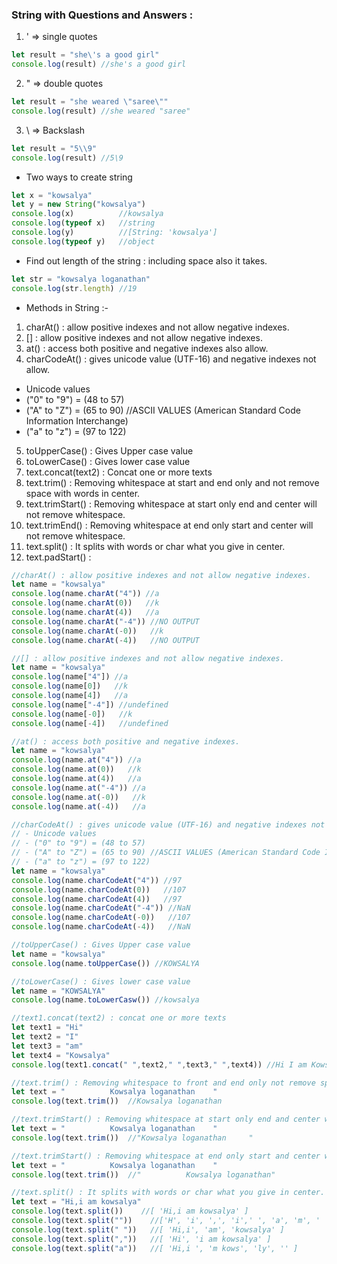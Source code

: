 ### String with Questions and Answers :

1. \'  =>  single quotes 

```js
let result = "she\'s a good girl"
console.log(result) //she's a good girl
```

2. \"  => double quotes

```js
let result = "she weared \"saree\""
console.log(result) //she weared "saree"
```

3. \\ => Backslash 

```js
let result = "5\\9"
console.log(result) //5\9
```

- Two ways to create string

```js
let x = "kowsalya"
let y = new String("kowsalya")
console.log(x)          //kowsalya
console.log(typeof x)   //string
console.log(y)          //[String: 'kowsalya']
console.log(typeof y)   //object
```

- Find out length of the string : including space also it takes.

```js
let str = "kowsalya loganathan"
console.log(str.length) //19
```

- Methods in String :-

1. charAt() : allow positive indexes and not allow negative indexes.
2. [] : allow positive indexes and not allow negative indexes.
3. at() : access both positive and negative indexes also allow.
4. charCodeAt() : gives unicode value (UTF-16) and negative indexes not allow.

- Unicode values
- ("0" to "9") = (48 to 57)
- ("A" to "Z") = (65 to 90) //ASCII VALUES (American Standard Code Information Interchange)
- ("a" to "z") = (97 to 122)

5. toUpperCase() : Gives Upper case value
6. toLowerCase() : Gives lower case value
7. text.concat(text2) : Concat one or more texts
8. text.trim() : Removing whitespace at start and end only and not remove space with words in center.
9. text.trimStart() : Removing whitespace at start only end and center will not remove whitespace.
10. text.trimEnd() : Removing whitespace at end only start and center will not remove whitespace.
11. text.split() : It splits with words or char what you give in center.
12. text.padStart() : 


```js
//charAt() : allow positive indexes and not allow negative indexes.
let name = "kowsalya"
console.log(name.charAt("4")) //a
console.log(name.charAt(0))   //k
console.log(name.charAt(4))   //a
console.log(name.charAt("-4")) //NO OUTPUT 
console.log(name.charAt(-0))   //k
console.log(name.charAt(-4))   //NO OUTPUT
```

```js
//[] : allow positive indexes and not allow negative indexes.
let name = "kowsalya"
console.log(name["4"]) //a
console.log(name[0])   //k
console.log(name[4])   //a
console.log(name["-4"]) //undefined 
console.log(name[-0])   //k
console.log(name[-4])   //undefined
```

```js
//at() : access both positive and negative indexes.
let name = "kowsalya"
console.log(name.at("4")) //a
console.log(name.at(0))   //k
console.log(name.at(4))   //a
console.log(name.at("-4")) //a 
console.log(name.at(-0))   //k
console.log(name.at(-4))   //a
```

```js
//charCodeAt() : gives unicode value (UTF-16) and negative indexes not allow.
// - Unicode values
// - ("0" to "9") = (48 to 57)
// - ("A" to "Z") = (65 to 90) //ASCII VALUES (American Standard Code Information Interchange)
// - ("a" to "z") = (97 to 122)
let name = "kowsalya"
console.log(name.charCodeAt("4")) //97
console.log(name.charCodeAt(0))   //107
console.log(name.charCodeAt(4))   //97
console.log(name.charCodeAt("-4")) //NaN 
console.log(name.charCodeAt(-0))   //107
console.log(name.charCodeAt(-4))   //NaN
```

```js
//toUpperCase() : Gives Upper case value
let name = "kowsalya"
console.log(name.toUpperCase()) //KOWSALYA
```

```js
//toLowerCase() : Gives lower case value
let name = "KOWSALYA"
console.log(name.toLowerCasw()) //kowsalya
```

```js
//text1.concat(text2) : concat one or more texts
let text1 = "Hi"
let text2 = "I"
let text3 = "am"
let text4 = "Kowsalya"
console.log(text1.concat(" ",text2," ",text3," ",text4)) //Hi I am Kowsalya
```

```js
//text.trim() : Removing whitespace to front and end only not remove space with words in center.
let text = "          Kowsalya loganathan    " 
console.log(text.trim())  //Kowsalya loganathan
```

```js
//text.trimStart() : Removing whitespace at start only end and center will not remove whitespace.
let text = "          Kowsalya loganathan    " 
console.log(text.trim())  //"Kowsalya loganathan     "
```

```js
//text.trimStart() : Removing whitespace at end only start and center will not remove whitespace.
let text = "          Kowsalya loganathan    " 
console.log(text.trim())  //"          Kowsalya loganathan"
```

```js
//text.split() : It splits with words or char what you give in center.
let text = "Hi,i am kowsalya"
console.log(text.split())    //[ 'Hi,i am kowsalya' ]
console.log(text.split(""))    //['H', 'i', ',', 'i',' ', 'a', 'm', ' ','k', 'o', 'w', 's','a', 'l', 'y', 'a']
console.log(text.split(" "))   //[ 'Hi,i', 'am', 'kowsalya' ]
console.log(text.split(","))   //[ 'Hi', 'i am kowsalya' ]
console.log(text.split("a"))   //[ 'Hi,i ', 'm kows', 'ly', '' ]
```

